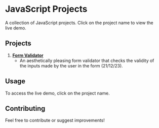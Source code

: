 # JavaScript Projects

A collection of JavaScript projects. Click on the project name to view the live demo.

## Projects

1. **[Form Validator](https://helioman.github.io/here_JS_projects/index.html)**
   - An aesthetically pleasing form validator that checks the validity of the inputs made by the user in the form (21/12/23).

## Usage

To access the live demo, click on the project name.

## Contributing

Feel free to contribute or suggest improvements!
